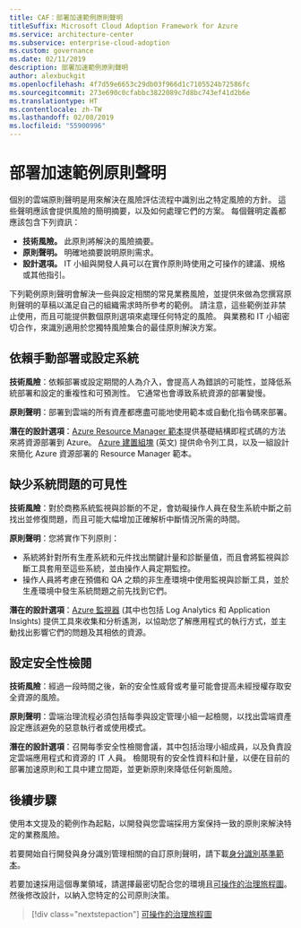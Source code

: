 ```yaml
---
title: CAF：部署加速範例原則聲明
titleSuffix: Microsoft Cloud Adoption Framework for Azure
ms.service: architecture-center
ms.subservice: enterprise-cloud-adoption
ms.custom: governance
ms.date: 02/11/2019
description: 部署加速範例原則聲明
author: alexbuckgit
ms.openlocfilehash: 4f7d59e6653c29db03f966d1c7105524b72586fc
ms.sourcegitcommit: 273e690c0cfabbc3822089c7d8bc743ef41d2b6e
ms.translationtype: HT
ms.contentlocale: zh-TW
ms.lasthandoff: 02/08/2019
ms.locfileid: "55900996"
---
```

# <a name="deployment-acceleration-sample-policy-statements"></a>部署加速範例原則聲明

個別的雲端原則聲明是用來解決在風險評估流程中識別出之特定風險的方針。 這些聲明應該會提供風險的簡明摘要，以及如何處理它們的方案。 每個聲明定義都應該包含下列資訊：

- **技術風險。** 此原則將解決的風險摘要。
- **原則聲明。** 明確地摘要說明原則需求。
- **設計選項。** IT 小組與開發人員可以在實作原則時使用之可操作的建議、規格或其他指引。

下列範例原則聲明會解決一些與設定相關的常見業務風險，並提供來做為您撰寫原則聲明的草稿以滿足自己的組織需求時所參考的範例。 請注意，這些範例並非禁止使用，而且可能提供數個原則選項來處理任何特定的風險。 與業務和 IT 小組密切合作，來識別適用於您獨特風險集合的最佳原則解決方案。

## <a name="reliance-on-manual-deployment-or-configuration-of-systems"></a>依賴手動部署或設定系統

**技術風險**：依賴部署或設定期間的人為介入，會提高人為錯誤的可能性，並降低系統部署和設定的重複性和可預測性。 它通常也會導致系統資源的部署變慢。

**原則聲明**：部署到雲端的所有資產都應盡可能地使用範本或自動化指令碼來部署。

**潛在的設計選項**：[Azure Resource Manager 範本](/azure/azure-resource-manager/resource-group-overview#template-deployment)提供基礎結構即程式碼的方法來將資源部署到 Azure。 [Azure 建置組塊](https://github.com/mspnp/template-building-blocks/wiki) \(英文\) 提供命令列工具，以及一組設計來簡化 Azure 資源部署的 Resource Manager 範本。

## <a name="lack-of-visibility-into-system-issues"></a>缺少系統問題的可見性

**技術風險**：對於商務系統監視與診斷的不足，會妨礙操作人員在發生系統中斷之前找出並修復問題，而且可能大幅增加正確解析中斷情況所需的時間。

**原則聲明**：您將實作下列原則：

- 系統將針對所有生產系統和元件找出關鍵計量和診斷量值，而且會將監視與診斷工具套用至這些系統，並由操作人員定期監控。
- 操作人員將考慮在預備和 QA 之類的非生產環境中使用監視與診斷工具，並於生產環境中發生系統問題之前先找到它們。

**潛在的設計選項**：[Azure 監視器](/azure/azure-monitor/) (其中也包括 Log Analytics 和 Application Insights) 提供工具來收集和分析遙測，以協助您了解應用程式的執行方式，並主動找出影響它們的問題及其相依的資源。

## <a name="configuration-security-reviews"></a>設定安全性檢閱

**技術風險**：經過一段時間之後，新的安全性威脅或考量可能會提高未經授權存取安全資源的風險。

**原則聲明**：雲端治理流程必須包括每季與設定管理小組一起檢閱，以找出雲端資產設定應該避免的惡意執行者或使用模式。

**潛在的設計選項**：召開每季安全性檢閱會議，其中包括治理小組成員，以及負責設定雲端應用程式和資源的 IT 人員。 檢閱現有的安全性資料和計量，以便在目前的部署加速原則和工具中建立間距，並更新原則來降低任何新風險。

## <a name="next-steps"></a>後續步驟

使用本文提及的範例作為起點，以開發與您雲端採用方案保持一致的原則來解決特定的業務風險。

若要開始自行開發與身分識別管理相關的自訂原則聲明，請下載[身分識別基準範本](template.md)。

若要加速採用這個專業領域，請選擇最密切配合您的環境且[可操作的治理旅程圖](../journeys/overview.md)。 然後修改設計，以納入您特定的公司原則決策。

> [!div class="nextstepaction"]
> [可操作的治理旅程圖](../journeys/overview.md)